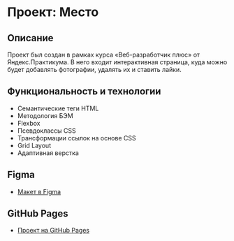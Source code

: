 # Проект: Место

## Описание

Проект был создан в рамках курса «Веб-разработчик плюс» от Яндекс.Практикума. В него входит интерактивная страница, куда можно будет добавлять фотографии, удалять их и ставить лайки.

## Функциональность и технологии

* Семантические теги HTML
* Методология БЭМ
* Flexbox
* Псевдоклассы CSS
* Трансформации ссылок на основе CSS
* Grid Layout
* Адаптивная верстка

## Figma

* [Макет в Figma](https://www.figma.com/file/2cn9N9jSkmxD84oJik7xL7/JavaScript.-Sprint-4?node-id=0%3A1)


## GitHub Pages

* [Проект на GitHub Pages](https://anzhelikalanina.github.io/mesto-project/)

